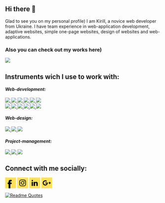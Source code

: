 ## Hi there 👋

Glad to see you on my personal profile) I am Kirill, a novice web developer from Ukraine. I have team experience in web-application development, adaptive websites, simple one-page websites, design of websites and web-applications.

### Also you can check out my works here)
<a href="https://ulyagram77.github.io" target="blank"><img src="https://img.shields.io/badge/PORTFOLIO-ffe158?style=for-the-badge&logo=U&logoColor=000"/></a>


## Instruments wich I use to work with:


<em><h4 align="left" >Web-development:</h4></em>
<a href="https://developer.mozilla.org/en-US/docs/Web/HTML">
  <img src="https://img.shields.io/badge/HTML-ffe158?style=for-the-badge&logo=html5&logoColor=000"/>
</a>
<a href="https://developer.mozilla.org/en-US/docs/Web/CSS">
  <img src="https://img.shields.io/badge/CSS-ffe158?style=for-the-badge&logo=css3&logoColor=000"/>
</a>
<a href="https://sass-lang.com/">
  <img src="https://img.shields.io/badge/Sass-ffe158?style=for-the-badge&logo=Sass&logoColor=000"/>
</a>
<a href="https://developer.mozilla.org/en-US/docs/Web/JavaScript">
  <img src="https://img.shields.io/badge/JavaScript-ffe158?style=for-the-badge&logo=JavaScript&logoColor=000"/>
</a>
<a href="https://reactjs.org/">
  <img src="https://img.shields.io/badge/React%20JS-ffe158?style=for-the-badge&logo=React&logoColor=000"/>
</a>
<a href="https://redux.js.org/">
  <img src="https://img.shields.io/badge/Redux-ffe158?style=for-the-badge&logo=Redux&logoColor=000"/>
</a><br>
<a href="https://git-scm.com/">
  <img src="https://img.shields.io/badge/GIT-ffe158?style=for-the-badge&logo=Git&logoColor=000"/>
</a>
<a href="https://getbootstrap.com/">
  <img src="https://img.shields.io/badge/Bootstrap-ffe158?style=for-the-badge&logo=Bootstrap&logoColor=000"/>
</a>
<a href="https://jquery.com/">
  <img src="https://img.shields.io/badge/jQuery-ffe158?style=for-the-badge&logo=jQuery&logoColor=000"/>
</a>
<a href="https://nodejs.org/">
  <img src="https://img.shields.io/badge/Node.js-ffe158?style=for-the-badge&logo=Node.js&logoColor=000"/>
</a>
<a href="https://gulpjs.com/">
  <img src="https://img.shields.io/badge/gulp-ffe158?style=for-the-badge&logo=gulp&logoColor=000"/>
</a>
<a href="https://webpack.js.org/">
  <img src="https://img.shields.io/badge/Webpack-ffe158?style=for-the-badge&logo=Webpack&logoColor=000"/>
</a>


<em><h4 align="left">Web-design:</h4></em>

<a href="https://www.figma.com/">
  <img src="https://img.shields.io/badge/Figma-ffe158?style=for-the-badge&logo=Figma&logoColor=000"/>
</a>

<a href="https://www.adobe.com/products/illustrator.html">
  <img src="https://img.shields.io/badge/Adobe%20Illustrator-ffe158?style=for-the-badge&logo=Adobe%20Illustrator&logoColor=000"/>
</a>

<a href="https://www.adobe.com/products/photoshop.html">
  <img src="https://img.shields.io/badge/Adobe%20Photoshop-ffe158?style=for-the-badge&logo=Adobe%20Photoshop&logoColor=000"/>
</a>


<em><h4 align="left">Project-management:</h4></em>

<a href="https://www.clickup.com/">
  <img src="https://img.shields.io/badge/ClickUp-ffe158?style=for-the-badge&logo=ClickUp&logoColor=000"/>
</a>

<a href="https://www.atlassian.com/ru/software/jira">
  <img src="https://img.shields.io/badge/Jira-ffe158?style=for-the-badge&logo=Jira&logoColor=000"/>
</a>

<a href="https://github.com/">
  <img src="https://img.shields.io/badge/GitHub-ffe158?style=for-the-badge&logo=GitHub&logoColor=000"/>
</a>



## Connect with me socially:

<a href="https://www.facebook.com/profile.php?id=100014869834075" target="blank"><img align="center" src="https://github.com/ulyagram77/ulyagram77/blob/master/social-icons/facebook.svg" alt="icon" width="35px"/></a>
<a href="https://www.instagram.com/ulyagram77" target="blank"><img align="center" src="https://github.com/ulyagram77/ulyagram77/blob/master/social-icons/instagram.svg" alt="icon" width="35px"/></a>
<a href="https://www.linkedin.com/in/kirill-ulianov-832a62233?utm_source=share&utm_campaign=share_via&utm_content=profile&utm_medium=ios_app" target="blank"><img align="center" src="https://github.com/ulyagram77/ulyagram77/blob/master/social-icons/linkedin.svg" alt="icon" width="35px"/></a>
<a href="mailto:ulyak.work@gmail.com" target="blank"><img align="center" src="https://github.com/ulyagram77/ulyagram77/blob/master/social-icons/gmail.svg" alt="icon" width="35px"/></a>


[![Readme Quotes](https://quotes-github-readme.vercel.app/api?type=horizontal&theme=dark)](https://github.com/piyushsuthar/github-readme-quotes)





